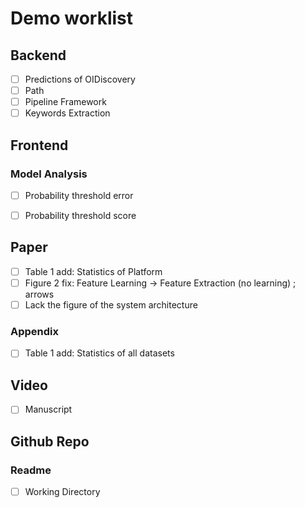 # Demo worklist
## Backend
+ [ ] Predictions of OIDiscovery
+ [ ] Path
+ [ ] Pipeline Framework
+ [ ] Keywords Extraction

## Frontend
### Model Analysis
+ [ ] Probability threshold error
+ [ ] Probability threshold score


## Paper
+ [ ] Table 1 add: Statistics of Platform
+ [ ] Figure 2 fix: Feature Learning -> Feature Extraction (no learning) ; arrows
+ [ ] Lack the figure of the system architecture
### Appendix
+ [ ] Table 1 add: Statistics of all datasets

## Video
+ [ ] Manuscript

## Github Repo
### Readme
+ [ ] Working Directory

